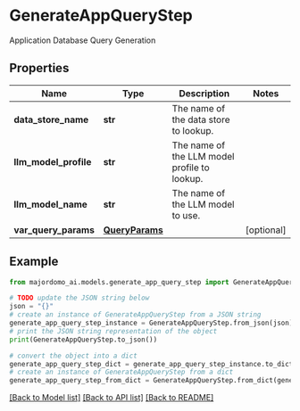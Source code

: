 # GenerateAppQueryStep

Application Database Query Generation

## Properties

Name | Type | Description | Notes
------------ | ------------- | ------------- | -------------
**data_store_name** | **str** | The name of the data store to lookup. | 
**llm_model_profile** | **str** | The name of the LLM model profile to lookup. | 
**llm_model_name** | **str** | The name of the LLM model to use. | 
**var_query_params** | [**QueryParams**](QueryParams.md) |  | [optional] 

## Example

```python
from majordomo_ai.models.generate_app_query_step import GenerateAppQueryStep

# TODO update the JSON string below
json = "{}"
# create an instance of GenerateAppQueryStep from a JSON string
generate_app_query_step_instance = GenerateAppQueryStep.from_json(json)
# print the JSON string representation of the object
print(GenerateAppQueryStep.to_json())

# convert the object into a dict
generate_app_query_step_dict = generate_app_query_step_instance.to_dict()
# create an instance of GenerateAppQueryStep from a dict
generate_app_query_step_from_dict = GenerateAppQueryStep.from_dict(generate_app_query_step_dict)
```
[[Back to Model list]](../README.md#documentation-for-models) [[Back to API list]](../README.md#documentation-for-api-endpoints) [[Back to README]](../README.md)


